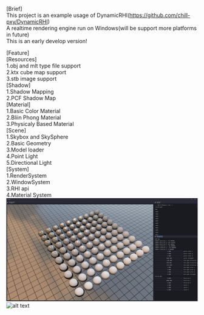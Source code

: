 [Brief]  
This project is an example usage of DynamicRHI(https://github.com/chill-pxy/DynamicRHI)  
A realtime rendering engine run on Windows(will be support more platforms in future)  
This is an early develop version!  

[Feature]  
[Resources]  
1.obj and mlt type file support  
2.ktx cube map support  
3.stb image support  
[Shadow]  
1.Shadow Mapping  
2.PCF Shadow Map  
[Material]  
1.Basic Color Material  
2.Bliin Phong Material  
3.Physicaly Based Material  
[Scene]  
1.Skybox and SkySphere  
2.Basic Geometry  
3.Model loader  
4.Point Light  
5.Directional Light  
[System]  
1.RenderSystem  
2.WindowSystem  
3.RHI api  
4.Material System  
![alt text](pbr.png)  
![alt text](shadow.png)  
